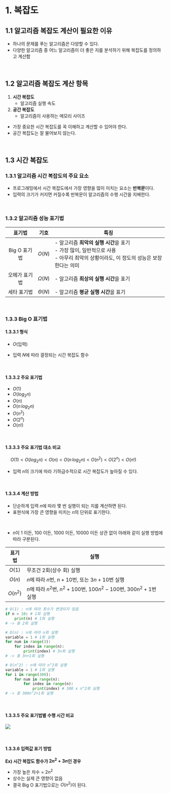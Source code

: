 # 1. 복잡도

## 1.1 알고리즘 복잡도 계산이 필요한 이유

- 하나의 문제를 푸는 알고리즘은 다양할 수 있다.
- 다양한 알고리즘 중 어느 알고리즘이 더 좋은 지를 분석하기 위해 복잡도를 정의하고 계산함

<br>

## 1.2 알고리즘 복잡도 계산 항목

1. **시간 복잡도**
   - 알고리즘 실행 속도
2. **공간 복잡도**
   - 알고리즘이 사용하는 메모리 사이즈

- 가장 중요한 시간 복잡도를 꼭 이해하고 계산할 수 있어야 한다.
- 공간 복잡도는 잘 물어보지 않는다.

<br>

## 1.3 시간 복잡도

### 1.3.1 알고리즘 시간 복잡도의 주요 요소

- 프로그래밍에서 시간 복잡도에서 가장 영향을 많이 미치는 요소는 **반복문**이다.
- 입력의 크기가 커지면 커질수록 반복문이 알고리즘의 수행 시간을 지배한다.

<br>

### 1.3.2 알고리즘 성능 표기법

|    표기법     |           기호            | 특징                                                         |
| :-----------: | :-----------------------: | ------------------------------------------------------------ |
| Big O 표기법  |    $O\left( N \right)$    | - 알고리즘 **최악의 실행 시간**을 표기<br />- 가장 많이, 일반적으로 사용<br />- 아무리 최악의 상황이라도, 이 정도의 성능은 보장한다는 의미 |
| 오메가 표기법 | $\Omega \left( N \right)$ | - 알고리즘 **최상의 실행 시간**을 표기                       |
|  세타 표기법  | $\Theta \left( N \right)$ | - 알고리즘 **평균 실행 시간**을 표기                         |

<br>

### 1.3.3 Big O 표기법

#### 1.3.3.1 형식

- $O \left( \text{입력} \right)$

- 입력 $N$에 따라 결정되는 시간 복잡도 함수

<br>

#### 1.3.3.2 주요 표기법

- $O \left( 1 \right)$
- $O \left( log_2 n \right)$
- $O \left( n \right)$
- $O \left( n \, log_2 n \right)$
- $O \left( n^2 \right)$
- $O \left( 2^n \right)​$
- $O \left( n! \right)$

<br>

#### 1.3.3.3 주요 표기법 대소 비교

$\quad O \left( 1 \right) < 
O \left( log_2 n \right) < 
O \left( n \right) < 
O \left( n \, log_2 n \right) < 
O \left( n^2 \right) < 
O \left( 2^n \right) < 
O \left( n! \right)$

- 입력 $n$의 크기에 따라 기하급수적으로 시간 복잡도가 높아질 수 있다.

<br>

#### 1.3.3.4 계산 방법

- 단순하게 입력 $n$에 따라 몇 번 실행이 되는 지를 계산하면 된다.
- 표현식에 가장 큰 영향을 미치는 $n$의 단위로 표기한다.

<br>

- $n$이 1 이든, 100 이든, 1000 이든, 10000 이든 상관 없이 아래와 같이 실행 방법에 따라 구분된다.

|         표기법         | 실행                                                         |
| :--------------------: | ------------------------------------------------------------ |
|  $O \left( 1 \right)$  | 무조건 2회(상수 회) 실행                                     |
|  $O \left( n \right)$  | $n$에 따라 $n$번, $n+10$번, 또는 $3n+10$번 실행              |
| $O \left( n^2 \right)$ | $n$에 따라 $n^2$번, $n^2+100$번, $100 n^2 - 100$번, $300 n^2 + 1$번 실행 |

```python
# O(1) : n에 따라 횟수가 변경되지 않음
if n > 10: # 1회 실행
    print(n) # 1회 실행
# -> 총 2회 실행
```

```python
# O(n) : n에 따라 n회 실행
variable = 1 # 1회 실행
for num in range(3):
    for index in range(n):
        print(index) # 3n회 실행
# -> 총 3n+1회 실행
```

```python
# O(n^2) : n에 따라 n^2회 실행
variable = 1 # 1회 실행
for i in range(300):
    for num in range(n):
        for index in range(n):
            print(index) # 300 x n^2회 실행
# -> 총 300n^2+1회 실행
```

<br>

#### 1.3.3.5 주요 표기법별 수행 시간 비교

![](./img/bigo.png)

<br>

#### 1.3.3.6 입력값 표기 방법

**Ex) 시간 복잡도 함수가 $2 n^2 + 3 n$인 경우**

- 가장 높은 차수 = $2 n^2$
- 상수는 실제 큰 영향이 없음
- 결국 Big O 표기법으로는 $O \left( n^2 \right)$이 된다.

